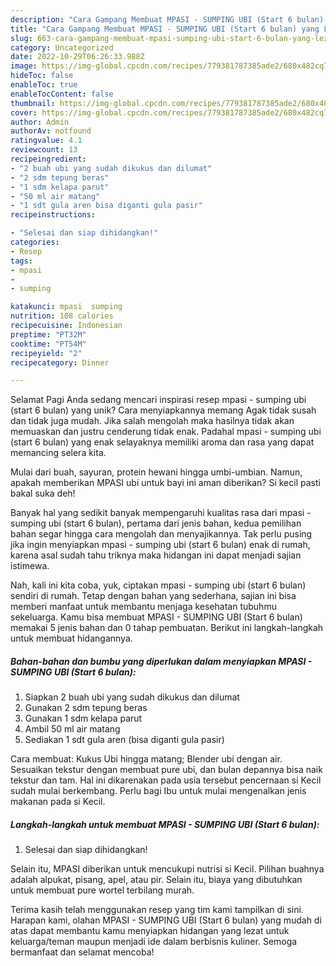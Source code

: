 ```yaml
---
description: "Cara Gampang Membuat MPASI - SUMPING UBI (Start 6 bulan) yang Lezat Sekali, Enak"
title: "Cara Gampang Membuat MPASI - SUMPING UBI (Start 6 bulan) yang Lezat Sekali, Enak"
slug: 663-cara-gampang-membuat-mpasi-sumping-ubi-start-6-bulan-yang-lezat-sekali-enak
category: Uncategorized
date: 2022-10-29T06:26:33.988Z
image: https://img-global.cpcdn.com/recipes/779381787385ade2/680x482cq70/mpasi-sumping-ubi-start-6-bulan-foto-resep-utama.jpg
hideToc: false
enableToc: true
enableTocContent: false
thumbnail: https://img-global.cpcdn.com/recipes/779381787385ade2/680x482cq70/mpasi-sumping-ubi-start-6-bulan-foto-resep-utama.jpg
cover: https://img-global.cpcdn.com/recipes/779381787385ade2/680x482cq70/mpasi-sumping-ubi-start-6-bulan-foto-resep-utama.jpg
author: Admin
authorAv: notfound
ratingvalue: 4.1
reviewcount: 13
recipeingredient:
- "2 buah ubi yang sudah dikukus dan dilumat"
- "2 sdm tepung beras"
- "1 sdm kelapa parut"
- "50 ml air matang"
- "1 sdt gula aren bisa diganti gula pasir"
recipeinstructions:

- "Selesai dan siap dihidangkan!"
categories:
- Resep
tags:
- mpasi
- 
- sumping

katakunci: mpasi  sumping 
nutrition: 108 calories
recipecuisine: Indonesian
preptime: "PT32M"
cooktime: "PT54M"
recipeyield: "2"
recipecategory: Dinner

---
```



Selamat Pagi Anda sedang mencari inspirasi resep mpasi - sumping ubi (start 6 bulan) yang unik? Cara menyiapkannya memang Agak tidak susah dan tidak juga mudah. Jika salah mengolah maka hasilnya tidak akan memuaskan dan justru cenderung tidak enak. Padahal mpasi - sumping ubi (start 6 bulan) yang enak selayaknya memiliki aroma dan rasa yang dapat memancing selera kita.


Mulai dari buah, sayuran, protein hewani hingga umbi-umbian. Namun, apakah memberikan MPASI ubi untuk bayi ini aman diberikan? Si kecil pasti bakal suka deh!

Banyak hal yang sedikit banyak mempengaruhi kualitas rasa dari mpasi - sumping ubi (start 6 bulan), pertama dari jenis bahan, kedua pemilihan bahan segar hingga cara mengolah dan menyajikannya. Tak perlu pusing jika ingin menyiapkan mpasi - sumping ubi (start 6 bulan) enak di rumah, karena asal sudah tahu triknya maka hidangan ini dapat menjadi sajian istimewa.


Nah, kali ini kita coba, yuk, ciptakan mpasi - sumping ubi (start 6 bulan) sendiri di rumah. Tetap dengan bahan yang sederhana, sajian ini bisa memberi manfaat untuk membantu menjaga kesehatan tubuhmu sekeluarga. Kamu bisa membuat MPASI - SUMPING UBI (Start 6 bulan) memakai 5 jenis bahan dan 0 tahap pembuatan. Berikut ini langkah-langkah untuk membuat hidangannya.

<!--inarticleads1-->

##### Bahan-bahan dan bumbu yang diperlukan dalam menyiapkan MPASI - SUMPING UBI (Start 6 bulan):

1. Siapkan 2 buah ubi yang sudah dikukus dan dilumat
1. Gunakan 2 sdm tepung beras
1. Gunakan 1 sdm kelapa parut
1. Ambil 50 ml air matang
1. Sediakan 1 sdt gula aren (bisa diganti gula pasir)


Cara membuat: Kukus Ubi hingga matang; Blender ubi dengan air. Sesuaikan tekstur dengan membuat pure ubi, dan bulan depannya bisa naik tekstur dan tam. Hal ini dikarenakan pada usia tersebut pencernaan si Kecil sudah mulai berkembang. Perlu bagi Ibu untuk mulai mengenalkan jenis makanan pada si Kecil. 

<!--inarticleads2-->

##### Langkah-langkah untuk membuat MPASI - SUMPING UBI (Start 6 bulan):


1. Selesai dan siap dihidangkan!

Selain itu, MPASI diberikan untuk mencukupi nutrisi si Kecil. Pilihan buahnya adalah alpukat, pisang, apel, atau pir. Selain itu, biaya yang dibutuhkan untuk membuat pure wortel terbilang murah. 

Terima kasih telah menggunakan resep yang tim kami tampilkan di sini. Harapan kami, olahan MPASI - SUMPING UBI (Start 6 bulan) yang mudah di atas dapat membantu kamu menyiapkan hidangan yang lezat untuk keluarga/teman maupun menjadi ide dalam berbisnis kuliner. Semoga bermanfaat dan selamat mencoba!
